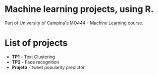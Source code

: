 # Machine learning projects, using R.

Part of University of Campina's MO444 - Machine Learning course.


# List of projects

- **TP1** - Text Clustering
- **TP2** - Face recognition
- **Projeto** - tweet popularity predictor
